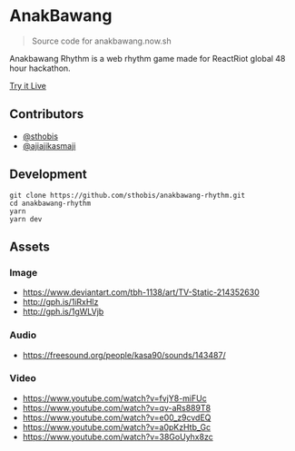 # AnakBawang

> Source code for anakbawang.now.sh

Anakbawang Rhythm is a web rhythm game made for ReactRiot global 48 hour hackathon.

[Try it Live](https://anakbawang.now.sh)

## Contributors
- [@sthobis](https://github.com/sthobis)
- [@ajiajikasmaji](https://github.com/ajiajikasmaji)

## Development
```
git clone https://github.com/sthobis/anakbawang-rhythm.git
cd anakbawang-rhythm
yarn
yarn dev
```

## Assets
### Image
- https://www.deviantart.com/tbh-1138/art/TV-Static-214352630
- http://gph.is/1iRxHlz
- http://gph.is/1gWLVjb

### Audio
- https://freesound.org/people/kasa90/sounds/143487/

### Video
- https://www.youtube.com/watch?v=fvjY8-miFUc
- https://www.youtube.com/watch?v=qv-aRs889T8
- https://www.youtube.com/watch?v=e00_z9cvdEQ
- https://www.youtube.com/watch?v=a0pKzHtb_Gc
- https://www.youtube.com/watch?v=38GoUyhx8zc
